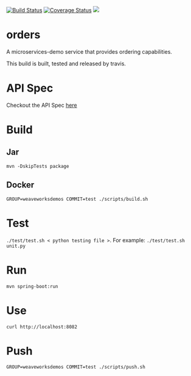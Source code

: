 [![Build Status](https://travis-ci.org/microservices-demo/orders.svg?branch=master)](https://travis-ci.org/microservices-demo/orders) [![Coverage Status](https://coveralls.io/repos/github/microservices-demo/orders/badge.svg?branch=master)](https://coveralls.io/github/microservices-demo/orders?branch=master)
[![](https://images.microbadger.com/badges/image/weaveworksdemos/orders.svg)](http://microbadger.com/images/weaveworksdemos/orders "Get your own image badge on microbadger.com")

# orders
A microservices-demo service that provides ordering capabilities.

This build is built, tested and released by travis.

# API Spec

Checkout the API Spec [here](http://microservices-demo.github.io/api/index?url=https://raw.githubusercontent.com/microservices-demo/orders/master/api-spec/orders.json)

# Build

## Jar
`mvn -DskipTests package`

## Docker
`GROUP=weaveworksdemos COMMIT=test ./scripts/build.sh`

# Test
`./test/test.sh < python testing file >`. For example: `./test/test.sh unit.py`

# Run
`mvn spring-boot:run`

# Use
`curl http://localhost:8082`

# Push
`GROUP=weaveworksdemos COMMIT=test ./scripts/push.sh`
